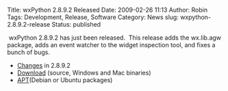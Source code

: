 Title: wxPython 2.8.9.2 Released
Date: 2009-02-26 11:13
Author: Robin
Tags: Development, Release, Software
Category: News
slug: wxpython-2.8.9.2-release
Status: published

 wxPython 2.8.9.2 has just been released.  This release adds the
wx.lib.agw package, adds an event watcher to the widget inspection tool,
and fixes a bunch of bugs.

-   [Changes](http://wxpython.org/CHANGES.html) in 2.8.9.2
-   [Download](http://wxpython.org/download.php) (source, Windows and
    Mac binaries)
-   [APT](http://wiki.wxpython.org/InstallingOnUbuntuOrDebian)(Debian or
    Ubuntu packages)

